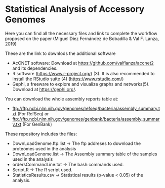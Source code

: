 # Statistical Analysis of Accessory Genomes 

Here you can find all the necessary files and link to complete the workflow proposed on the paper (Miguel Diez Fernández de Bobadilla & Val F. Lanza, 2019)

These are the link to downlods the additional software

+ AcCNET software: Download at https://github.com/valflanza/accnet2 and its dependencies.
+ R software (https://www.r-project.org/) (3). It is also recommended to install the RStudio suite (4)  (https://www.rstudio.com/)
+ Gephi,  a freeware to explore  and visualize graphs and networks(5). Download at https://gephi.org/. 

You can download the whole assembly reports table at:  

+ ftp://ftp.ncbi.nlm.nih.gov/genomes/refseq/bacteria/assembly_summary.txt (For RefSeq)
or
+ ftp://ftp.ncbi.nlm.nih.gov/genomes/genbank/bacteria/assembly_summary.txt (For GenBank)

These repository includes the files:
+ DownLoadGenome.ftp.list	-> The ftp addreses to download the proteomes used in the analysis
+ DownLoadGenome.list		-> The Assembly summary table of the samples used in the analysis
+ ordersCommandLine.txt		-> The bash commands used.
+ Script.R					-> The R script used.
+ StatisticsResults.csv		-> Statistical results (p-value < 0.05) of the analysis.






